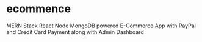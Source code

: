 # ecommence
MERN Stack React Node MongoDB powered E-Commerce App with PayPal and Credit Card Payment along with Admin Dashboard
